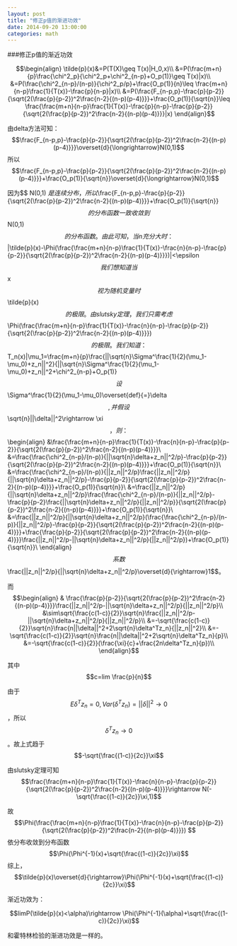 ```yaml
---
layout: post
title: "修正p值的渐进功效"
date: 2014-09-20 13:00:00
categories: math
---
```




###修正p值的渐近功效

$$\begin{align}
\tilde{p}(x)&=P(T(X)\geq T(x)|H_0,x)\\
&=P(\frac{m+n}{p}\frac{\chi^2_p}{\chi^2_p+\chi^2_{n-p}+O_p(1)}\geq T(x)|x)\\
&=P(\frac{\chi^2_{n-p}/(n-p)}{\chi^2_p/p}+\frac{O_p(1)}{n}\leq \frac{m+n}{n-p}\frac{1}{T(x)}-\frac{p}{n-p}|x)\\
&=P(\frac{F_{n-p,p}-\frac{p}{p-2}}{\sqrt{2(\frac{p}{p-2})^2\frac{n-2}{(n-p)(p-4)}}}+\frac{O_p(1)}{\sqrt{n}}\leq \frac{\frac{m+n}{n-p}\frac{1}{T(x)}-\frac{p}{n-p}-\frac{p}{p-2}}{\sqrt{2(\frac{p}{p-2})^2\frac{n-2}{(n-p)(p-4)}}}|x)
\end{align}$$

由delta方法可知：$$\frac{F_{n-p,p}-\frac{p}{p-2}}{\sqrt{2(\frac{p}{p-2})^2\frac{n-2}{(n-p)(p-4)}}}\overset{d}{\longrightarrow}N(0,1)$$
所以$$\frac{F_{n-p,p}-\frac{p}{p-2}}{\sqrt{2(\frac{p}{p-2})^2\frac{n-2}{(n-p)(p-4)}}}+\frac{O_p(1)}{\sqrt{n}}\overset{d}{\longrightarrow}N(0,1)$$

因为$$ N(0,1) $是连续分布，所以$\frac{F_{n-p,p}-\frac{p}{p-2}}{\sqrt{2(\frac{p}{p-2})^2\frac{n-2}{(n-p)(p-4)}}}+\frac{O_p(1)}{\sqrt{n}} $$的分布函数一致收敛到$$N(0,1)$$的分布函数。
由此可知，当n充分大时：
$$|\tilde{p}(x)-\Phi(\frac{\frac{m+n}{n-p}\frac{1}{T(x)}-\frac{n}{n-p}-\frac{p}{p-2}}{\sqrt{2(\frac{p}{p-2})^2\frac{n-2}{(n-p)(p-4)}}})|<\epsilon$$
我们想知道当$$x$$视为随机变量时$$\tilde{p}(x)$$的极限。由slutsky定理，我们只需考虑$$\Phi(\frac{\frac{m+n}{n-p}\frac{1}{T(x)}-\frac{n}{n-p}-\frac{p}{p-2}}{\sqrt{2(\frac{p}{p-2})^2\frac{n-2}{(n-p)(p-4)}}})$$的极限。
我们知道：
$$T_n(x)|\mu_1=\frac{m+n}{p}\frac{||\sqrt{n}\Sigma^\frac{1}{2}(\mu_1-\mu_0)+z_n||^2}{||\sqrt{n}\Sigma^\frac{1}{2}(\mu_1-\mu_0)+z_n||^2+\chi^2_{n-p}+O_p(1)}$$
 设$$\Sigma^\frac{1}{2}(\mu_1-\mu_0)\overset{def}{=}\delta$$, 并假设$$\sqrt{n}||\delta||^2\rightarrow \xi$$，则：
 $$\begin{align}
 &\frac{\frac{m+n}{n-p}\frac{1}{T(x)}-\frac{n}{n-p}-\frac{p}{p-2}}{\sqrt{2(\frac{p}{p-2})^2\frac{n-2}{(n-p)(p-4)}}}\\
 &=\frac{\frac{\chi^2_{n-p}/(n-p)}{||\sqrt{n}\delta+z_n||^2/p}-\frac{p}{p-2}}{\sqrt{2(\frac{p}{p-2})^2\frac{n-2}{(n-p)(p-4)}}}+\frac{O_p(1)}{\sqrt{n}}\\
 &=\frac{\frac{\chi^2_{n-p}/(n-p)}{||z_n||^2/p}\frac{||z_n||^2/p}{||\sqrt{n}\delta+z_n||^2/p}-\frac{p}{p-2}}{\sqrt{2(\frac{p}{p-2})^2\frac{n-2}{(n-p)(p-4)}}}+\frac{O_p(1)}{\sqrt{n}}\\
 &=\frac{||z_n||^2/p}{||\sqrt{n}\delta+z_n||^2/p}\frac{\frac{\chi^2_{n-p}/(n-p)}{||z_n||^2/p}-\frac{p}{p-2}\frac{||\sqrt{n}\delta+z_n||^2/p}{||z_n||^2/p}}{\sqrt{2(\frac{p}{p-2})^2\frac{n-2}{(n-p)(p-4)}}}+\frac{O_p(1)}{\sqrt{n}}\\
 &=\frac{||z_n||^2/p}{||\sqrt{n}\delta+z_n||^2/p}(\frac{\frac{\chi^2_{n-p}/(n-p)}{||z_n||^2/p}-\frac{p}{p-2}}{\sqrt{2(\frac{p}{p-2})^2\frac{n-2}{(n-p)(p-4)}}}+\frac{\frac{p}{p-2}}{\sqrt{2(\frac{p}{p-2})^2\frac{n-2}{(n-p)(p-4)}}}\frac{||z_n||^2/p-||\sqrt{n}\delta+z_n||^2/p}{||z_n||^2/p})+\frac{O_p(1)}{\sqrt{n}}\\
 \end{align}$$
 系数$$\frac{||z_n||^2/p}{||\sqrt{n}\delta+z_n||^2/p}\overset{d}{\rightarrow}1$$。

 而
 $$\begin{align}
 & \frac{\frac{p}{p-2}}{\sqrt{2(\frac{p}{p-2})^2\frac{n-2}{(n-p)(p-4)}}}\frac{||z_n||^2/p-||\sqrt{n}\delta+z_n||^2/p}{||z_n||^2/p}\\
  &\sim\sqrt{\frac{c(1-c)}{2}}\sqrt{n}\frac{||z_n||^2/p-||\sqrt{n}\delta+z_n||^2/p}{||z_n||^2/p}\\
  &=-\sqrt{\frac{c(1-c)}{2}}\sqrt{n}\frac{n||\delta||^2+2\sqrt{n}\delta^Tz_n}{||z_n||^2}\\
  &=-\sqrt{\frac{c(1-c)}{2}}\sqrt{n}\frac{n||\delta||^2+2\sqrt{n}\delta^Tz_n}{p}\\
  &=-\sqrt{\frac{c(1-c)}{2}}(\frac{\xi}{c}+\frac{2n\delta^Tz_n}{p})\\
\end{align}$$

其中$$c=lim \frac{p}{n}$$

由于$$E\delta^Tz_n=0,Var(\delta^Tz_n)=||\delta||^2\rightarrow 0$$，所以$$\delta^Tz_n\rightarrow 0$$。故上式趋于$$-\sqrt{\frac{(1-c)}{2c}}\xi$$

由slutsky定理可知$$\frac{\frac{m+n}{n-p}\frac{1}{T(x)}-\frac{n}{n-p}-\frac{p}{p-2}}{\sqrt{2(\frac{p}{p-2})^2\frac{n-2}{(n-p)(p-4)}}}\rightarrow N(-\sqrt{\frac{(1-c)}{2c}}\xi,1)$$

故$$\Phi(\frac{\frac{m+n}{n-p}\frac{1}{T(x)}-\frac{n}{n-p}-\frac{p}{p-2}}{\sqrt{2(\frac{p}{p-2})^2\frac{n-2}{(n-p)(p-4)}}}) $$依分布收敛到分布函数$$\Phi(\Phi^{-1}(x)+\sqrt{\frac{(1-c)}{2c}}\xi)$$
综上，$$\tilde{p}(x)\overset{d}{\rightarrow}\Phi(\Phi^{-1}(x)+\sqrt{\frac{(1-c)}{2c}}\xi)$$

渐近功效为：

$$limP(\tilde{p}(x)<\alpha)\rightarrow \Phi(\Phi^{-1}(\alpha)+\sqrt{\frac{(1-c)}{2c}}\xi)$$

和霍特林检验的渐进功效是一样的。
